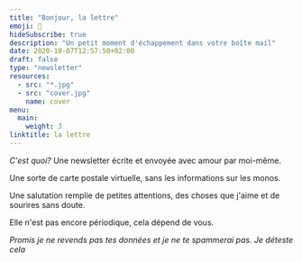 ```yaml
---
title: "Bonjour, la lettre"
emoji: 💌
hideSubscribe: true
description: "Un petit moment d'échappement dans votre boîte mail"
date: 2020-10-07T12:57:50+02:00
draft: false
type: "newsletter"
resources:
  - src: "*.jpg"
  - src: "cover.jpg"
    name: cover
menu:
  main:
    weight: 3
linktitle: la lettre
---
```



*C'est quoi?* Une newsletter écrite et envoyée avec amour par moi-même.

Une sorte de carte postale virtuelle, sans les informations sur les monos.

Une salutation remplie de petites attentions, des choses que j'aime et de sourires sans doute.

Elle n'est pas encore périodique, cela dépend de vous.

*Promis je ne revends pas tes données et je ne te spammerai pas. Je déteste cela*
